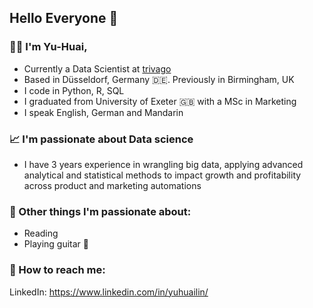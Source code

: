 ## Hello Everyone 👋

### 👩‍💻 I'm Yu-Huai, 
   - Currently a Data Scientist at [trivago](https://github.com/trivago)
   - Based in Düsseldorf, Germany 🇩🇪. Previously in Birmingham, UK 
   - I code in Python, R, SQL
   - I graduated from University of Exeter 🇬🇧 with a MSc in Marketing
   - I speak English, German and Mandarin

### 📈 I'm passionate about Data science
   - I have 3 years experience in wrangling big data, applying advanced analytical and statistical methods to impact growth and profitability across product and marketing automations

### 🌟 Other things I'm passionate about:
   - Reading
   - Playing guitar 🎸

### 📮 How to reach me:

LinkedIn: https://www.linkedin.com/in/yuhuailin/








